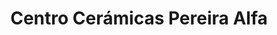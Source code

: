 ---
title: "Centro Cerámicas Pereira Alfa"
url: /pereira/centro-ceramicas-pereira-alfa/
shop: general
---